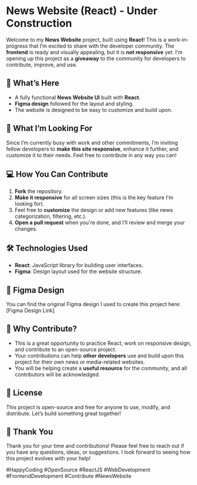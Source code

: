 # News Website (React) - Under Construction

Welcome to my **News Website** project, built using **React**! This is a work-in-progress that I’m excited to share with the developer community. The **frontend** is ready and visually appealing, but it is **not responsive** yet. I’m opening up this project as a **giveaway** to the community for developers to contribute, improve, and use.

## 🚀 **What’s Here**
- A fully functional **News Website UI** built with **React**.
- **Figma design** followed for the layout and styling. 
- The website is designed to be easy to customize and build upon.

## 🌟 **What I’m Looking For**
Since I’m currently busy with work and other commitments, I’m inviting fellow developers to **make this site responsive**, enhance it further, and customize it to their needs. Feel free to contribute in any way you can!

## 💻 **How You Can Contribute**
1. **Fork** the repository.
2. **Make it responsive** for all screen sizes (this is the key feature I'm looking for).
3. Feel free to **customize** the design or add new features (like news categorization, filtering, etc.).
4. **Open a pull request** when you're done, and I’ll review and merge your changes.

## 🛠️ **Technologies Used**
- **React**: JavaScript library for building user interfaces.
- **Figma**: Design layout used for the website structure.

## 📂 **Figma Design**
You can find the original Figma design I used to create this project here: [Figma Design Link]

## 📢 **Why Contribute?**
- This is a great opportunity to practice React, work on responsive design, and contribute to an open-source project.
- Your contributions can help **other developers** use and build upon this project for their own news or media-related websites.
- You will be helping create a **useful resource** for the community, and all contributors will be acknowledged.

## 📜 **License**
This project is open-source and free for anyone to use, modify, and distribute. Let’s build something great together!

## 🙏 **Thank You**
Thank you for your time and contributions! Please feel free to reach out if you have any questions, ideas, or suggestions. I look forward to seeing how this project evolves with your help!

#HappyCoding #OpenSource #ReactJS #WebDevelopment #FrontendDevelopment #Contribute #NewsWebsite
